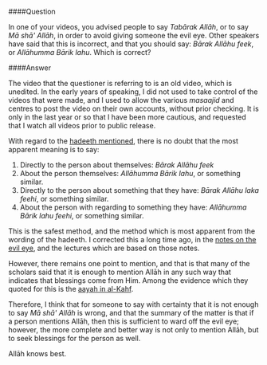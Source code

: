 [published: true]:/
[date: 2015-08-24]:/
[title: Confusion Over How to Seek Blessings for Someone to Prevent the Evil Eye]:/

####Question

In one of your videos, you advised people to say *Tabārak Allāh*, or to say *Mā shā' Allāh*, in order to avoid giving someone the evil eye. Other speakers have said that this is incorrect, and that you should say: *Bārak Allāhu feek*, or *Allāhumma Bārik lahu*. Which is correct?

####Answer

The video that the questioner is referring to is an old video, which is unedited. In the early years of speaking, I did not used to take control of the videos that were made, and I used to allow the various *masaajid* and centres to post the video on their own accounts, without prior checking. It is only in the last year or so that I have been more cautious, and requested that I watch all videos prior to public release.

With regard to the [hadeeth mentioned](http://sunnah.com/urn/516950), there is no doubt that the most apparent meaning is to say:

1. Directly to the person about themselves: *Bārak Allāhu feek*
2. About the person themselves: *Allāhumma Bārik lahu*, or something similar.
3. Directly to the person about something that they have: *Bārak Allāhu laka feehi*, or something similar.
4. About the person with regarding to something they have: *Allāhumma Bārik lahu feehi*, or something similar.

This is the safest method, and the method which is most apparent from the wording of the hadeeth. I corrected this a long time ago, in the [notes on the evil eye](http://notes.muhammadtim.com/ruqyah/evileye), and the lectures which are based on those notes.

However, there remains one point to mention, and that is that many of the scholars said that it is enough to mention Allāh in any such way that indicates that blessings come from Him. Among the evidence which they quoted for this is the [aayah in al-Kahf](http://quran.com/18/39).

Therefore, I think that for someone to say with certainty that it is not enough to say *Mā shā' Allāh* is wrong, and that the summary of the matter is that if a person mentions Allāh, then this is sufficient to ward off the evil eye; however, the more complete and better way is not only to mention Allāh, but to seek blessings for the person as well.

Allāh knows best.